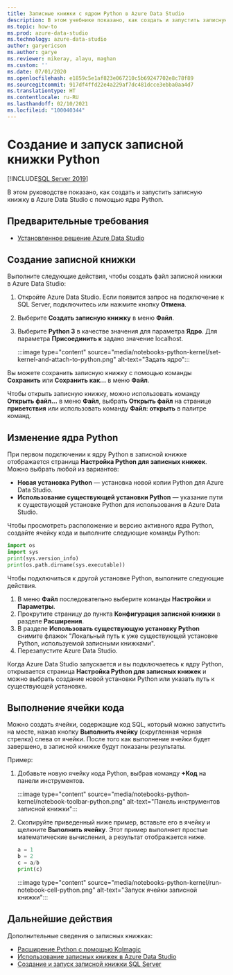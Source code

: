 ```yaml
---
title: Записные книжки с ядром Python в Azure Data Studio
description: В этом учебнике показано, как создать и запустить записную книжку Python.
ms.topic: how-to
ms.prod: azure-data-studio
ms.technology: azure-data-studio
author: garyericson
ms.author: garye
ms.reviewer: mikeray, alayu, maghan
ms.custom: ''
ms.date: 07/01/2020
ms.openlocfilehash: e1859c5e1af823e067210c5b69247702e8c78f89
ms.sourcegitcommit: 917df4ffd22e4a229af7dc481dcce3ebba0aa4d7
ms.translationtype: HT
ms.contentlocale: ru-RU
ms.lasthandoff: 02/10/2021
ms.locfileid: "100040344"
---
```

# <a name="create-and-run-a-python-notebook"></a>Создание и запуск записной книжки Python

[!INCLUDE[SQL Server 2019](../../includes/applies-to-version/sqlserver2019.md)]

В этом руководстве показано, как создать и запустить записную книжку в Azure Data Studio с помощью ядра Python.

## <a name="prerequisites"></a>Предварительные требования

- [Установленное решение Azure Data Studio](../download-azure-data-studio.md)

## <a name="create-a-notebook"></a>Создание записной книжки

Выполните следующие действия, чтобы создать файл записной книжки в Azure Data Studio:

1. Откройте Azure Data Studio. Если появится запрос на подключение к SQL Server, подключитесь или нажмите кнопку **Отмена**.

1. Выберите **Создать записную книжку** в меню **Файл**.

1. Выберите **Python 3** в качестве значения для параметра **Ядро**. Для параметра **Присоединить к** задано значение localhost.

   :::image type="content" source="media/notebooks-python-kernel/set-kernel-and-attach-to-python.png" alt-text="Задать ядро":::

Вы можете сохранить записную книжку с помощью команды **Сохранить** или **Сохранить как...** в меню **Файл**.

Чтобы открыть записную книжку, можно использовать команду **Открыть файл...** в меню **Файл**, выбрать **Открыть файл** на странице **приветствия** или использовать команду **Файл: открыть** в палитре команд.

## <a name="change-the-python-kernel"></a>Изменение ядра Python

При первом подключении к ядру Python в записной книжке отображается страница **Настройка Python для записных книжек**. Можно выбрать любой из вариантов:

- **Новая установка Python** — установка новой копии Python для Azure Data Studio.
- **Использование существующей установки Python** — указание пути к существующей установке Python для использования в Azure Data Studio.

Чтобы просмотреть расположение и версию активного ядра Python, создайте ячейку кода и выполните следующие команды Python:

```python
import os
import sys
print(sys.version_info)
print(os.path.dirname(sys.executable))
```

Чтобы подключиться к другой установке Python, выполните следующие действия.

1. В меню **Файл** последовательно выберите команды **Настройки** и **Параметры**.
1. Прокрутите страницу до пункта **Конфигурация записной книжки** в разделе **Расширения**.
1. В разделе **Использовать существующую установку Python** снимите флажок "Локальный путь к уже существующей установке Python, используемой записными книжками".
1. Перезапустите Azure Data Studio.

Когда Azure Data Studio запускается и вы подключаетесь к ядру Python, открывается страница **Настройка Python для записных книжек** и можно выбрать создание новой установки Python или указать путь к существующей установке.

## <a name="run-a-code-cell"></a>Выполнение ячейки кода

Можно создать ячейки, содержащие код SQL, который можно запустить на месте, нажав кнопку **Выполнить ячейку** (скругленная черная стрелка) слева от ячейки. После того как выполнение ячейки будет завершено, в записной книжке будут показаны результаты.

Пример:

1. Добавьте новую ячейку кода Python, выбрав команду **+Код** на панели инструментов.

   :::image type="content" source="media/notebooks-python-kernel/notebook-toolbar-python.png" alt-text="Панель инструментов записной книжки":::

1. Скопируйте приведенный ниже пример, вставьте его в ячейку и щелкните **Выполнить ячейку**. Этот пример выполняет простые математические вычисления, а результат отображается ниже.

   ```python
   a = 1
   b = 2
   c = a/b
   print(c)
   ```

   :::image type="content" source="media/notebooks-python-kernel/run-notebook-cell-python.png" alt-text="Запуск ячейки записной книжки":::

## <a name="next-steps"></a>Дальнейшие действия

Дополнительные сведения о записных книжках:

- [Расширение Python с помощью Kqlmagic](./notebooks-kqlmagic.md)
- [Использование записных книжек в Azure Data Studio](./notebooks-guidance.md)
- [Создание и запуск записной книжки SQL Server](./notebooks-sql-kernel.md)
